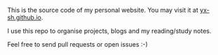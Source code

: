 This is the source code of my personal website. You may visit it at [yx-sh.github.io](https://www.yx-sh.github.io).

I use this repo to organise projects, blogs and my reading/study notes.

Feel free to send pull requests or open issues :-)
